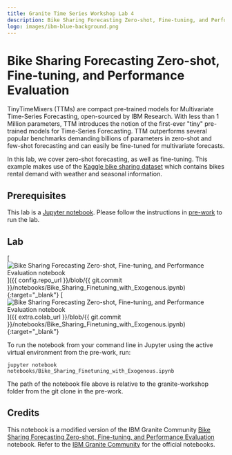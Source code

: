 ```yaml
---
title: Granite Time Series Workshop Lab 4
description: Bike Sharing Forecasting Zero-shot, Fine-tuning, and Performance Evaluation
logo: images/ibm-blue-background.png
---
```


# Bike Sharing Forecasting Zero-shot, Fine-tuning, and Performance Evaluation

TinyTimeMixers (TTMs) are compact pre-trained models for Multivariate Time-Series Forecasting, open-sourced by IBM Research. With less than 1 Million parameters, TTM introduces the notion of the first-ever "tiny" pre-trained models for Time-Series Forecasting. TTM outperforms several popular benchmarks demanding billions of parameters in zero-shot and few-shot forecasting and can easily be fine-tuned for multivariate forecasts.

In this lab, we cover zero-shot forecasting, as well as fine-tuning. This example makes use of the [Kaggle bike sharing dataset](https://www.kaggle.com/datasets/lakshmi25npathi/bike-sharing-dataset) which contains bikes rental demand with weather and seasonal information.

## Prerequisites

This lab is a [Jupyter notebook](https://jupyter.org/). Please follow the instructions in [pre-work](https://ibm-granite-community.github.io/granite-timeseries-workshop/pre-work/) to run the lab.

## Lab

[![Bike Sharing Forecasting Zero-shot, Fine-tuning, and Performance Evaluation notebook](https://badgen.net/badge/icon/github?icon=github&label=View%20on "View on GitHub")]({{ config.repo_url }}/blob/{{ git.commit }}/notebooks/Bike_Sharing_Finetuning_with_Exogenous.ipynb){:target="_blank"}
[![Bike Sharing Forecasting Zero-shot, Fine-tuning, and Performance Evaluation notebook](https://colab.research.google.com/assets/colab-badge.svg "Open In Colab")]({{ extra.colab_url }}/blob/{{ git.commit }}/notebooks/Bike_Sharing_Finetuning_with_Exogenous.ipynb){:target="_blank"}

To run the notebook from your command line in Jupyter using the active virtual environment from the pre-work, run:

```shell
jupyter notebook notebooks/Bike_Sharing_Finetuning_with_Exogenous.ipynb
```

The path of the notebook file above is relative to the granite-workshop folder from the git clone in the pre-work.

## Credits

This notebook is a modified version of the IBM Granite Community [Bike Sharing Forecasting Zero-shot, Fine-tuning, and Performance Evaluation](https://github.com/ibm-granite-community/granite-timeseries-cookbook/blob/main/recipes/Time_Series/Bike_Sharing_Finetuning_with_Exogenous.ipynb) notebook. Refer to the [IBM Granite Community](https://github.com/ibm-granite-community) for the official notebooks.
